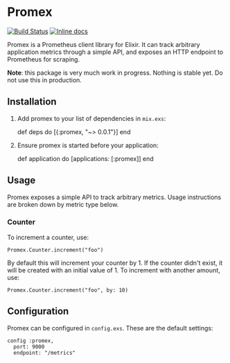 # Promex

[![Build Status](https://travis-ci.org/marceldegraaf/promex.svg?branch=master)](https://travis-ci.org/marceldegraaf/promex)
[![Inline docs](http://inch-ci.org/github/marceldegraaf/promex.svg)](http://inch-ci.org/github/marceldegraaf/promex)

Promex is a Prometheus client library for Elixir. It can track arbitrary
application metrics through a simple API, and exposes an HTTP endpoint to
Prometheus for scraping.

**Note**: this package is very much work in progress. Nothing is stable yet. Do
not use this in production.

## Installation

  1. Add promex to your list of dependencies in `mix.exs`:

        def deps do
          [{:promex, "~> 0.0.1"}]
        end

  2. Ensure promex is started before your application:

        def application do
          [applications: [:promex]]
        end

## Usage

Promex exposes a simple API to track arbitrary metrics. Usage instructions are
broken down by metric type below.

### Counter

To increment a counter, use:

    Promex.Counter.increment("foo")

By default this will increment your counter by 1. If the counter didn't exist,
it will be created with an initial value of 1. To increment with another amount,
use:

    Promex.Counter.increment("foo", by: 10)

## Configuration

Promex can be configured in `config.exs`. These are the default settings:

    config :promex,
      port: 9000
      endpoint: "/metrics"

